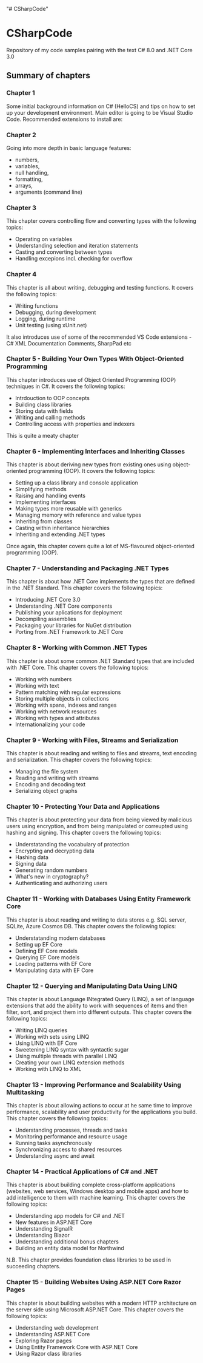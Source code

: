 "# CSharpCode" 
# CSharpCode
Repository of my code samples pairing with the text C# 8.0 and .NET Core 3.0

## Summary of chapters

### Chapter 1
Some initial background information on C# (HelloCS) and tips on how to set up your development environment.
Main editor is going to be Visual Studio Code. 
Recommended extensions to install are:

### Chapter 2
Going into more depth in basic language features:
- numbers, 
- variables, 
- null handling, 
- formatting, 
- arrays, 
- arguments (command line)

### Chapter 3
This chapter covers controlling flow and converting types with the following topics:
- Operating on variables
- Understanding selection and iteration statements
- Casting and converting between types
- Handling excepions incl. checking for overflow

### Chapter 4
This chapter is all about writing, debugging and testing functions. It covers the following topics:
- Writing functions
- Debugging, during development
- Logging, during runtime
- Unit testing (using xUnit.net)

It also introduces use of some of the recommended VS Code extensions - C# XML Documentation Comments, SharpPad etc

### Chapter 5 - Building Your Own Types With Object-Oriented Programming
This chapter introduces use of Object Oriented Programming (OOP) techniques in C#. It covers the following topics:
- Intrdouction to OOP concepts
- Building class libraries
- Storing data with fields
- Writing and calling methods
- Controlling access with properties and indexers

This is quite a meaty chapter

### Chapter 6 - Implementing Interfaces and Inheriting Classes
This chapter is about deriving new types from existing ones using object-oriented programming (OOP). It covers the following topics:
- Setting up a class library and console application
- Simplifying methods
- Raising and handling events
- Implementing interfaces
- Making types more reusable with generics
- Managing memory with reference and value types
- Inheriting from classes
- Casting within inheritance hierarchies
- Inheriting and extending .NET types

Once again, this chapter covers quite a lot of MS-flavoured object-oriented programming (OOP).

### Chapter 7 - Understanding and Packaging .NET Types
This chapter is about how .NET Core implements the types that are defined in the .NET Standard. This chapter covers the following topics:
- Introducing .NET Core 3.0
- Understanding .NET Core components
- Publishing your aplications for deployment
- Decompiling assemblies
- Packaging your libraries for NuGet distribution
- Porting from .NET Framework to .NET Core

### Chapter 8 - Working with Common .NET Types
This chapter is about some common .NET Standard types that are included with .NET Core. This chapter covers the following topics:
- Working with numbers
- Working with text
- Pattern matching with regular expressions
- Storing multiple objects in collections
- Working with spans, indexes and ranges
- Working with network resources
- Working with types and attributes
- Internationalizing your code

### Chapter 9 - Working with Files, Streams and Serialization
This chapter is about reading and writing to files and streams, text encoding and serialization. This chapter covers the following topics:
- Managing the file system
- Reading and writing with streams
- Encoding and decoding text
- Serializing object graphs

### Chapter 10 - Protecting Your Data and Applications
This chapter is about protecting your data from being viewed by malicious users using encryption, and from being manipulated or correupted using hashing and signing. This chapter covers the following topics:
- Understatanding the vocabulary of protection
- Encrypting and decrypting data
- Hashing data
- Signing data
- Generating random numbers
- What's new in cryptography?
- Authenticating and authorizing users

### Chapter 11 - Working with Databases Using Entity Framework Core
This chapter is about reading and writing to data stores e.g. SQL server, SQLite, Azure Cosmos DB. This chapter covers the following topics:
- Understatanding modern databases
- Setting up EF Core
- Defining EF Core models
- Querying EF Core models
- Loading patterns with EF Core
- Manipulating data with EF Core

### Chapter 12 - Querying and Manipulating Data Using LINQ
This chapter is about Language INtegrated Query (LINQ), a set of language extensions that add the ability to work with sequences of items and then filter, sort, and project them into different outputs. This chapter covers the following topics:
- Writing LINQ queries
- Working with sets using LINQ
- Using LINQ with EF Core
- Sweetening LINQ syntax with syntactic sugar
- Using multiple threads with parallel LINQ
- Creating your own LINQ extension methods
- Working with LINQ to XML

### Chapter 13 - Improving Performance and Scalability Using Multitasking
This chapter is about allowing actions to occur at he same time to improve performance, scalability and user productivity for the applications you build. This chapter covers the following topics:
- Understanding processes, threads and tasks
- Monitoring performance and resource usage
- Running tasks asynchronously
- Synchronizing access to shared resources
- Understanding async and await

### Chapter 14 - Practical Applications of C# and .NET
This chapter is about building complete cross-platform applications (websites, web services, Windows desktop and mobile apps) and how to add intelligence to them with machine learning. This chapter covers the following topics:
- Understanding app models for C# and .NET
- New features in ASP.NET Core
- Understanding SignalR
- Understanding Blazor
- Understanding additional bonus chapters
- Building an entity data model for Northwind

N.B. This chapter provides foundation class libraries to be used in succeeding chapters.

### Chapter 15 - Building Websites Using ASP.NET Core Razor Pages
This chapter is about building websites with a modern HTTP architecture on the server side using Microsoft ASP.NET Core. This chapter covers the following topics:
- Understanding web development
- Understanding ASP.NET Core
- Exploring Razor pages
- Using Entity Framework Core with ASP.NET Core
- Using Razor class libraries





